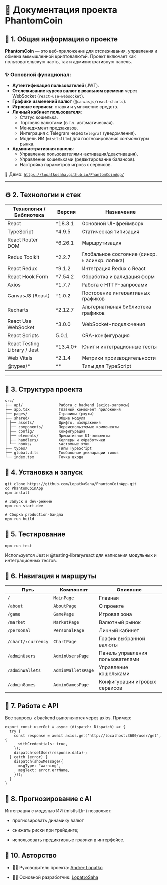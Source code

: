 # 📘 Документация проекта PhantomCoin

## 🔧 1. Общая информация о проекте

**PhantomCoin** — это веб-приложение для отслеживания, управления и обмена вымышленной криптовалютой. Проект включает как пользовательскую часть, так и административную панель.

### ✨ Основной функционал:

- **Аутентификация пользователей** (JWT).
- **Отслеживание курсов валют в реальном времени** через WebSocket (`react-use-websocket`).
- **Графики изменений валют** (`@canvasjs/react-charts`).
- **Игровые сервисы**: ставки и умножение средств.
- **Личный кабинет пользователя**:
  - Статус кошелька.
  - Торговля валютами (в т.ч. автоматическая).
  - Менеджмент предзаказов.
  - Интеграция с Telegram через `telegraf` (уведомления).
  - Модель ИИ (`mistlslLlm`) для прогнозирования конъюнктуры рынка.
- **Административная панель**:
  - Управление пользователями (активация/деактивация).
  - Управление кошельками (редактирование балансов).
  - Настройка параметров игровых сервисов.

📍 Демо: [`https://lopatkosaha.github.io/PhantomCoinApp/`](https://lopatkosaha.github.io/PhantomCoinApp/)

---

## ⚙️ 2. Технологии и стек

| Технология / Библиотека       | Версия     | Назначение                                               |
|------------------------------|------------|-----------------------------------------------------------|
| React                        | ^18.3.1    | Основной UI-фреймворк                                     |
| TypeScript                   | ^4.9.5     | Статическая типизация                                     |
| React Router DOM             | ^6.26.1    | Маршрутизация                                             |
| Redux Toolkit                | ^2.2.7     | Глобальное состояние (синхр. и асинхр. логика)           |
| React Redux                  | ^9.1.2     | Интеграция Redux с React                                  |
| React Hook Form              | ^7.54.2    | Обработка и валидация форм                                |
| Axios                        | ^1.7.7     | Работа с HTTP-запросами                                   |
| CanvasJS (React)             | ^1.0.2     | Построение интерактивных графиков                         |
| Recharts                     | ^2.12.7    | Альтернативная библиотека графиков                        |
| React Use WebSocket          | ^3.0.0     | WebSocket-подключения                                     |
| React Scripts                | 5.0.1      | CRA-конфигурация                                          |
| React Testing Library / Jest| ^13.4.0+   | Юнит и интеграционные тесты                               |
| Web Vitals                   | ^2.1.4     | Метрики производительности                                |
| @types/*                     | ^*         | Типы для TypeScript                                       |

---

## 🧱 3. Структура проекта

```
src/
├── api/                Работа с backend (axios-запросы)
├── app.tsx             Главный компонент приложения
├── pages/              Страницы (роуты)
├── shared/             Общие модули
│ ├── assets/           Шрифты, изображения
│ ├── components/       Переиспользуемые компоненты
│ ├── config/           Конфигурации
│ ├── elements/         Примитивные UI-элементы
│ ├── handlers/         Хелперы и обработчики
│ └── hooks/            Кастомные хуки
├── types/              Типы TypeScript
├── global.d.ts         Глобальные декларации типов
└── index.tsx           Точка входа
```

## 🚀 4. Установка и запуск

```
git clone https://github.com/LopatkoSaha/PhantomCoinApp.git
cd PhantomCoinApp
npm install

# Запуск в dev-режиме
npm run start-dev

# Сборка production-бандла
npm run build
```

## 🧪 5. Тестирование

```
npm run test
```
Используется Jest и @testing-library/react для написания модульных и интеграционных тестов.

## 🧭 6. Навигация и маршруты

| Путь               | Компонент          | Описание                         |
| ------------------ | ------------------ | -------------------------------- |
| `/`                | `MainPage`         | Главная                          |
| `/about`           | `AboutPage`        | О проекте                        |
| `/game`            | `GamePage`         | Игровая зона                     |
| `/market`          | `MarketPage`       | Валютный рынок                   |
| `/personal`        | `PersonalPage`     | Личный кабинет                   |
| `/chart/:currency` | `ChartPage`        | График выбранной валюты          |
| `/adminUsers`      | `AdminUsersPage`   | Панель управления пользователями |
| `/adminWallets`    | `AdminWalletsPage` | Управление кошельками            |
| `/adminGames`      | `AdminGamesPage`   | Конфигурации игровых сервисов    |

## 🔐 7. Работа с API

Все запросы к backend выполняются через axios. Пример:

```
export const userGet = async (dispatch: Dispatch) => {
  try {
    const response = await axios.get('http://localhost:3600/user/get', {
      withCredentials: true,
    });
    dispatch(setUser(response.data));
  } catch (error) {
    dispatch(showMessage({
      msgType: "warning",
      msgText: error.errName,
    }));
  }
}
```

## 🧠 8. Прогнозирование с AI

Интеграция с моделью ИИ (mistlslLlm) позволяет:

* прогнозировать динамику валют;

* снижать риски при трейдинге;

* использовать предиктивные графики в интерфейсе.

## 📄 10. Авторство

* 👨‍💼 Руководитель проекта: [Andrey Lopatko](https://github.com/d00dde)

* 👨‍💻 Основной разработчик: [LopatkoSaha](https://github.com/LopatkoSaha)
